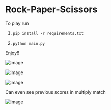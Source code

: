 # Rock-Paper-Scissors

To play run

1. `pip install -r requirements.txt`

2. `python main.py`

Enjoy!!


![image](https://user-images.githubusercontent.com/81758774/171437777-a7607a69-4b8d-4637-9c65-c025a31d3e24.png)



![image](https://user-images.githubusercontent.com/81758774/171433985-54e18cd0-acbd-4eba-92b4-38fe9e2a0408.png)


![image](https://user-images.githubusercontent.com/81758774/171454935-6a3551a5-2493-4bc8-9ecf-2dadc5b440a4.png)

Can even see previous scores in multiply match

![image](https://user-images.githubusercontent.com/81758774/171455081-0cd5268b-12c1-4e9c-a877-b834b6e4065a.png)
